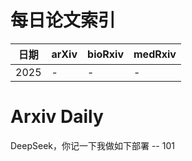 # 每日论文索引

| 日期 | arXiv | bioRxiv | medRxiv |
|------|-------|---------|---------|
| 2025 | - | - | - |













































































































































































































































































































































# Arxiv Daily


DeepSeek，你记一下我做如下部署 -- 101
